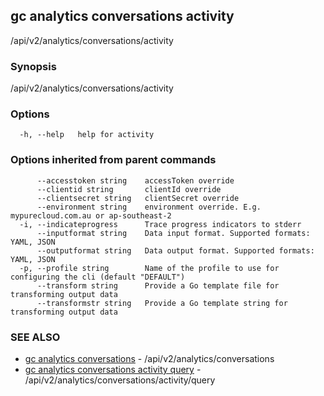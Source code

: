 ## gc analytics conversations activity

/api/v2/analytics/conversations/activity

### Synopsis

/api/v2/analytics/conversations/activity

### Options

```
  -h, --help   help for activity
```

### Options inherited from parent commands

```
      --accesstoken string    accessToken override
      --clientid string       clientId override
      --clientsecret string   clientSecret override
      --environment string    environment override. E.g. mypurecloud.com.au or ap-southeast-2
  -i, --indicateprogress      Trace progress indicators to stderr
      --inputformat string    Data input format. Supported formats: YAML, JSON
      --outputformat string   Data output format. Supported formats: YAML, JSON
  -p, --profile string        Name of the profile to use for configuring the cli (default "DEFAULT")
      --transform string      Provide a Go template file for transforming output data
      --transformstr string   Provide a Go template string for transforming output data
```

### SEE ALSO

* [gc analytics conversations](gc_analytics_conversations.html)	 - /api/v2/analytics/conversations
* [gc analytics conversations activity query](gc_analytics_conversations_activity_query.html)	 - /api/v2/analytics/conversations/activity/query


